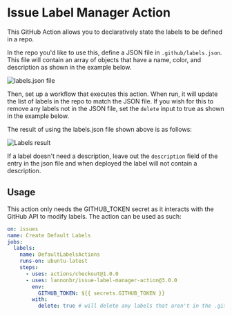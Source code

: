 #  Issue Label Manager Action

This GitHub Action allows you to declaratively state the labels to be defined in a repo.

In the repo you'd like to use this, define a JSON file in `.github/labels.json`. This file will contain an array of objects that have a name, color, and description as shown in the example below.

![labels.json file](screenshots/json.png)

Then, set up a workflow that executes this action. When run, it will update the list of labels in the repo to match the JSON file. If you wish for this to remove any labels not in the JSON file, set the `delete` input to true as shown in the example below.

The result of using the labels.json file shown above is as follows:

![Labels result](screenshots/labels.png)

If a label doesn't need a description, leave out the `description` field of the entry in the json file and when deployed the label will not contain a description.

## Usage

This action only needs the GITHUB_TOKEN secret as it interacts with the GitHub API to modify labels. The action can be used as such:

```yaml
on: issues
name: Create Default Labels
jobs:
  labels:
    name: DefaultLabelsActions
    runs-on: ubuntu-latest
    steps:
      - uses: actions/checkout@1.0.0
      - uses: lannonbr/issue-label-manager-action@3.0.0
        env:
          GITHUB_TOKEN: ${{ secrets.GITHUB_TOKEN }}
        with:
          delete: true # will delete any labels that aren't in the .github/labels.json (this is set to false by default)
```
